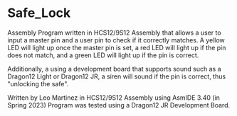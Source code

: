 # Safe_Lock
Assembly Program written in HCS12/9S12 Assembly that allows a user to input a master pin and a user pin to check if it correctly matches. A yellow LED will light up once the master pin is set, a red LED will light up if the pin does not match, and a green LED will light up if the pin is correct. 

Additionally, a using a development board that supports sound such as a Dragon12 Light or Dragon12 JR, a siren will sound if the pin is correct, thus "unlocking the safe".

Written by Leo Martinez in HCS12/9S12 Assembly using AsmIDE 3.40 (in Spring 2023) Program was tested using a Dragon12 JR Development Board.
